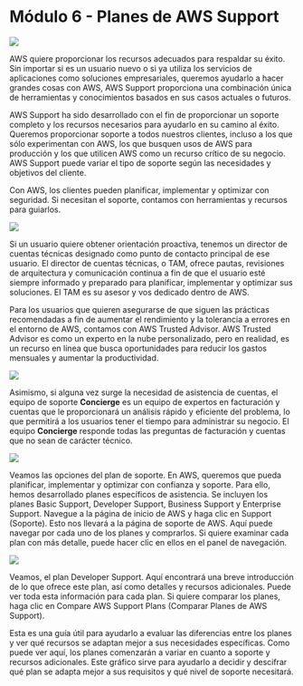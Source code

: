 # Módulo 6 - Planes de AWS Support

![](https://i.imgur.com/cmHgVzq.png)


AWS quiere proporcionar los recursos adecuados para respaldar su éxito. Sin importar si es un usuario nuevo o si ya utiliza los servicios de aplicaciones como soluciones empresariales, queremos ayudarlo a hacer grandes cosas con AWS, AWS Support proporciona una combinación única de herramientas y conocimientos basados en sus casos actuales o futuros. 

AWS Support ha sido desarrollado con el fin de proporcionar un soporte completo y los recursos necesarios para ayudarlo en su camino al éxito. Queremos proporcionar soporte a todos nuestros clientes, incluso a los que sólo experimentan con AWS, los que busquen usos de AWS para producción y los que utilicen AWS como un recurso crítico de su negocio.  AWS Support puede variar el tipo de soporte según las necesidades y objetivos del cliente.

Con AWS, los clientes pueden planificar, implementar y optimizar con seguridad. Si necesitan el soporte, contamos con herramientas y recursos para guiarlos.

![](https://i.imgur.com/vmMnq4D.png)

Si un usuario quiere obtener orientación proactiva, tenemos un director de cuentas técnicas designado como punto de contacto principal de ese usuario. El director de cuentas técnicas, o TAM, ofrece pautas, revisiones de arquitectura y comunicación continua a fin de que el usuario esté siempre informado y preparado para planificar, implementar y optimizar sus soluciones. El TAM es su asesor y vos dedicado dentro de AWS.

Para los usuarios que quieren asegurarse de que siguen las prácticas recomendadas a fin de aumentar el rendimiento y la tolerancia a errores en el entorno de AWS, contamos con AWS Trusted Advisor. AWS Trusted Advisor es como un experto en la nube personalizado, pero en realidad, es un recurso en línea que busca oportunidades para reducir los gastos mensuales y aumentar la productividad.

![](https://i.imgur.com/1NFVM17.png)

Asimismo, si alguna vez surge la necesidad de asistencia de cuentas, el equipo de soporte **Concierge** es un equipo de expertos en facturación y cuentas que le proporcionará un análisis rápido y eficiente del problema, lo que permitirá a los usuarios tener el tiempo para administrar su negocio. El equipo **Concierge** responde todas las preguntas de facturación y cuentas que no sean de carácter técnico.

![](https://i.imgur.com/dygbjda.png)

Veamos las opciones del plan de soporte. En AWS, queremos que pueda planificar, implementar y optimizar con confianza y soporte. Para ello, hemos desarrollado planes específicos de asistencia. Se incluyen los planes Basic Support, Developer Support, Business Support y Enterprise Support. Navegue a la página de inicio de AWS y haga clic en Support (Soporte). Esto nos llevará a la página de soporte de AWS. Aquí puede navegar por cada uno de los planes y comprarlos. Si quiere examinar cada plan con más detalle, puede hacer clic en ellos en el panel de navegación.

![](https://i.imgur.com/wvbNVmQ.png)

Veamos, el plan Developer Support. Aquí encontrará una breve introducción de lo que ofrece este plan, así como detalles y recursos adicionales. Puede ver toda esta información para cada plan. Si quiere comparar los planes, haga clic en Compare AWS Support Plans (Comparar Planes de AWS Support).

Esta es una guía útil para ayudarlo a evaluar las diferencias entre los planes y ver qué recursos se adaptan mejor a sus necesidades específicas. Como puede ver aquí, los planes comenzarán a variar en cuanto a soporte y recursos adicionales. Este gráfico sirve para ayudarlo a decidir y descifrar qué plan se adapta mejor a sus requisitos y qué nivel de soporte necesitará.